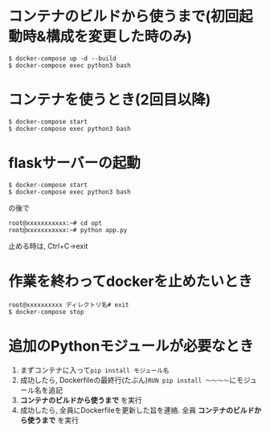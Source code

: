 # コンテナのビルドから使うまで(初回起動時&構成を変更した時のみ)
```
$ docker-compose up -d --build
$ docker-compose exec python3 bash
```

# コンテナを使うとき(2回目以降)
```
$ docker-compose start
$ docker-compose exec python3 bash
```

# flaskサーバーの起動
```
$ docker-compose start
$ docker-compose exec python3 bash
```
の後で
```
root@xxxxxxxxxxx:~# cd opt
root@xxxxxxxxxxx:~# python app.py
```

止める時は, Ctrl+C→exit

# 作業を終わってdockerを止めたいとき
```
root@xxxxxxxxxx ディレクトリ名# exit
$ docker-compose stop
```

# 追加のPythonモジュールが必要なとき
1. まずコンテナに入って`pip install モジュール名`
1. 成功したら, Dockerfileの最終行(たぶん)`RUN pip install 〜〜〜〜`にモジュール名を追記
1. __コンテナのビルドから使うまで__ を実行
1. 成功したら, 全員にDockerfileを更新した旨を連絡. 全員 __コンテナのビルドから使うまで__ を実行
